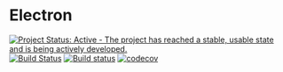 # Electron

[![Project Status: Active - The project has reached a stable, usable state and is being actively developed.](http://www.repostatus.org/badges/latest/active.svg)](http://www.repostatus.org/#active)
[![Build Status](https://travis-ci.org/davidanthoff/Electron.jl.svg?branch=master)](https://travis-ci.org/davidanthoff/Electron.jl)
[![Build status](https://ci.appveyor.com/api/projects/status/isid8hq7hq1vwmfn/branch/master?svg=true)](https://ci.appveyor.com/project/davidanthoff/electron-jl/branch/master)
[![codecov](https://codecov.io/gh/davidanthoff/Electron.jl/branch/master/graph/badge.svg)](https://codecov.io/gh/davidanthoff/Electron.jl)
